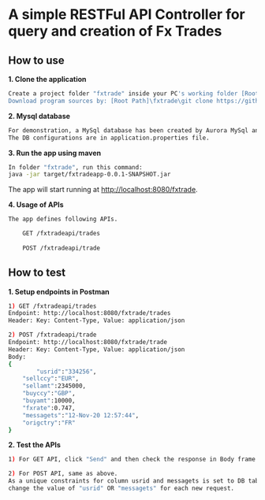 # A simple RESTFul API Controller for query and creation of Fx Trades 

## How to use

**1. Clone the application**

```bash
Create a project folder "fxtrade" inside your PC's working folder [Root Path].
Download program sources by: [Root Path]\fxtrade\git clone https://github.com/samhkwest/fxtradeapi
```

**2. Mysql database**
```bash
For demonstration, a MySql database has been created by Aurora MySql and is hosted in AWS.
The DB configurations are in application.properties file.
```

**3. Run the app using maven**

```bash
In folder "fxtrade", run this command:
java -jar target/fxtradeapp-0.0.1-SNAPSHOT.jar

```

The app will start running at <http://localhost:8080/fxtrade>.

**4. Usage of APIs**
```bash
The app defines following APIs.

    GET /fxtradeapi/trades
    
    POST /fxtradeapi/trade
```  

## How to test

**1. Setup endpoints in Postman**

```bash
1) GET /fxtradeapi/trades
Endpoint: http://localhost:8080/fxtrade/trades
Header: Key: Content-Type, Value: application/json

2) POST /fxtradeapi/trade
Endpoint: http://localhost:8080/fxtrade/trade
Header: Key: Content-Type, Value: application/json
Body:
{
    	"usrid":"334256",
	"sellccy":"EUR",
	"sellamt":2345000,
	"buyccy":"GBP",
	"buyamt":10000,
	"fxrate":0.747,
	"messagets":"12-Nov-20 12:57:44",
	"origctry":"FR"
}
```
**2. Test the APIs**

```bash
1) For GET API, click "Send" and then check the response in Body frame.

2) For POST API, same as above. 
As a unique constraints for column usrid and messagets is set to DB table, 
change the value of "usrid" OR "messagets" for each new request.


```
